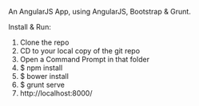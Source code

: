 An AngularJS App, using AngularJS, Bootstrap & Grunt.

Install & Run:

1. Clone the repo
2. CD to your local copy of the git repo
3. Open a Command Prompt in that folder 
4. $ npm install
5. $ bower install
6. $ grunt serve
7. http://localhost:8000/
